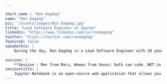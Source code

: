 ```yaml
---

short_name : "Ron Dagdag"
name: "Ron Dagdag"
pic: "/assets/images/Ron Dagdag.jpg"
title: "Lead Software Engineer at Spacee"
linkedin: "https://www.linkedin.com/in/rondagdag"
twitter: "https://twitter.com/rondagdag"
featured: false
speakerbio: |
    During the day, Ron Dagdag is a Lead Software Engineer with 20 years of experience working on a number of business applications using a diverse set of frameworks and languages. He currently support developers at Spacee with their IoT, Cloud and ML development. On the side, Ron Dagdag is active participant in the community as a Microsoft MVP, speaker, maker and blogger. He is passionate about Augmented Intelligence, studying the convergence of Augmented Reality/Virtual Reality, Machine Learning and the Internet of Things.
    
session: |
    **Session : Men from Mars, Women from Venus: both can code .NET in Jupyter**    
sessiontitle: |
    Jupyter Notebook is an open-source web application that allows you to create and share documents that contain live code, equations, visualizations and narrative text. Attend this session and learn how you can write .NET code with Jupyter Notebooks running in Raspberry Pi; read sensor data, build dashboard and control an IoT device all from the browser.    
---
```


